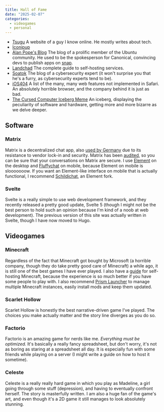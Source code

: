 ```yaml
---
title: Hall of Fame
date: "2025-02-07"
categories:
  - videogames
  - personal
---
```


 
- [Tsugu](https://tsugu.xyz)
A website of a guy I know online. He mostly writes about tech.
- [Iconipup](https://iconipup.neocities.org/)
- [Alan Pope's Blog](https://popey.com/blog/)
The blog of a prolific member of the Ubuntu community. He used to be the spokesperson for Canonical, convincing devs to publish apps on [snap](https://snapcraft.io/).
- [Landchad](https://landchad.net/)
The complete guide to self-hosting services.
- [Soatok](https://soatok.blog/)
The blog of a cybersecurity expert (it won't surprise you that he's a furry, as cybersecurity experts tend to be).
- [iOS404](https://ios404.com/)
A list of the many, many web features not implemented in Safari. An absolutely horrible browser, and the company behind it is just as bad.
- [The Cursed Computer Iceberg Meme](https://suricrasia.online/iceberg/)
An iceberg, displaying the peculiarity of software and hardware, getting more and more bizarre as we delve deeper.

## Software

### Matrix

Matrix is a decentralized chat app, also [used by Germany](https://element.io/matrix-in-germany) due to its resistance to vendor lock-in and security. Matrix has been [audited](https://element.io/blog/bsi-funds-security-analysis-of-matrix/), so you can be sure that your conversations on Matrix are secure. I use [Element](https://element.io) on the desktop and [Fluffychat](https://fluffychat.im/) on mobile, because Element on mobile is slooooooow. If you want an Element-like interface on mobile that is actually functional, I recommend [Schildichat](https://schildi.chat/), an Element fork.

### Svelte

Svelte is a really simple to use web development framework, and they recently released a pretty good update, Svelte 5 (though I might not be the best person to hold such an opinion because I'm kind of a noob at web development). The previous version of this site was actually written in Svelte, though I have now moved to Hugo.

## Videogames

### Minecraft

Regardless of the fact that Minecraft got bought by Microsoft (a horrible company, though they do take pretty good care of Minecraft) a while ago, it is still one of the best games I have ever played. I also have a [guide](/posts/minecrafthosting) for self-hosting Minecraft, because the experience is so much better if you have some people to play with. I also recommend [Prism Launcher](https://prismlauncher.org/) to manage multiple Minecraft instances, easily install mods and keep them updated.

### Scarlet Hollow

Scarlet Hollow is honestly the best narrative-driven game I've played. The choices you make actually matter and the story line diverges as you do so.

### Factorio

Factorio is an amazing game for nerds like me. _Everything must be optimized._ It's basically a really fancy spreadsheet, but don't worry, it's not as boring as staring at a spreadsheet all day. It is especially fun with some friends while playing on a server (I might write a guide on how to host it sometime).

### Celeste

Celeste is a really really hard game in which you play as Madeline, a girl going through some stuff (depression), and having to eventually confront herself. The story is masterfully written. I am also a huge fan of the game's art, and even though it's a 2D game it still manages to look absolutely stunning.
